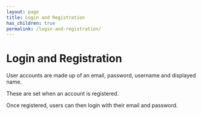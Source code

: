 ```yaml
---
layout: page 
title: Login and Registration 
has_children: true
permalink: /login-and-registration/
---
```


# Login and Registration

User accounts are made up of an email, password, username and displayed name.

These are set when an account is registered.

Once registered, users can then login with their email and password.
